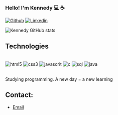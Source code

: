 ### Hello! I'm Kennedy 💻 ☕

[![Github](https://img.shields.io/badge/GitHub-100000?style=for-the-badge&logo=github&logoColor=white)](https://github.com/Kennedyss01)
[![Linkedin](https://img.shields.io/badge/LinkedIn-0077B5?style=for-the-badge&logo=linkedin&logoColor=white)](https://www.linkedin.com/in/kennedy-silva-9a559826b/)

![Kennedy GitHub stats](https://github-readme-stats.vercel.app/api?username=kennedyss01&show_icons=true&theme=dracula)


## Technologies

<div style="display: inline_block"><br/>
    <img align= "center" src="https://img.shields.io/badge/HTML-239120?style=for-the-badge&logo=html5&logoColor=white" alt="html5" />
    <img align= "center" src="https://img.shields.io/badge/CSS3-1572B6?style=for-the-badge&logo=css3&logoColor=white" alt="css3"/>
    <img align= "center" src="https://img.shields.io/badge/JavaScript-F7DF1E?style=for-the-badge&logo=javascript&logoColor=black" alt="javascrit"/>
    <img align= "center" src="https://img.shields.io/badge/C-00599C?style=for-the-badge&logo=c&logoColor=white" alt="c"/>
    <img align= "center" src="https://img.shields.io/badge/MySQL-00000F?style=for-the-badge&logo=mysql&logoColor=white" alt="sql"/>
    <img align= "center" src="https://img.shields.io/badge/Java-ED8B00?style=for-the-badge&logo=openjdk&logoColor=white" alt="java"/>
   
</div>
<br>

Studying programming. A new day = a new learning

## Contact:
- [Email](fundacaokennedy9a@gmail.com)
